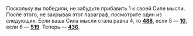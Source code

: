 Поскольку вы победили, не забудьте прибавить 1 к своей Силе мысли. После этого, не закрывая этот параграф, посмотрите один из следующих. Если ваша Сила мысли стала равна 4, то [**488**](#n_488), если 5 — [**10**](#n_10), если 6 — [**519**](#n_519). Теперь — [**436**](#n_436).

